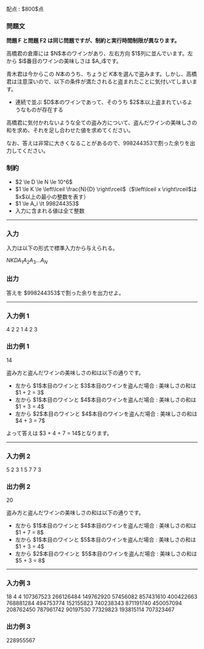 
<div>

<span>

<span>

<p>
配点 : $800$点
</p>

<div>

<section>

### **問題文**

<p>

<strong>
問題 F と問題 F2 は同じ問題ですが、制約と実行時間制限が異なります。
</strong>

</p>

<p>
高橋君の倉庫には $N$本のワインがあり、左右方向 $1$列に並んでいます。左から $i$番目のワインの美味しさは $A_i$です。

青木君は今からこの $N$本のうち、ちょうど $K$本を選んで盗みます。しかし、高橋君は注意深いので、以下の条件が満たされると盗まれたことに気付いてしまいます。  
</p>

<ul>

<li>
連続で並ぶ $D$本のワインであって、そのうち $2$本以上盗まれているようなものが存在する
</li>

</ul>

<p>
高橋君に気付かれないような全ての盗み方について、盗んだワインの美味しさの和を求め、それを足し合わせた値を求めてください。

なお、答えは非常に大きくなることがあるので、$998244353$で割った余りを出力してください。
</p>

</section>

</div>

<div>

<section>

### **制約**

<ul>

<li>
$2 \le D \le N \le 10^6$
</li>

<li>
$1 \le K \le \left\lceil \frac{N}{D} \right\rceil$（$\left\lceil x \right\rceil$は $x$以上の最小の整数を表す）
</li>

<li>
$1 \le A_i \lt 998244353$
</li>

<li>
入力に含まれる値は全て整数
</li>

</ul>

</section>

</div>

---

<div>

<div>

<section>

### **入力**

<p>
入力は以下の形式で標準入力から与えられる。
</p>

<div>

$N$$K$$D$$A_1$$A_2$$A_3$$\dots$$A_N$
</div>

</section>

</div>

<div>

<section>

### **出力**

<p>
答えを $998244353$で割った余りを出力せよ。  
</p>

</section>

</div>

</div>

---

<div>

<section>

### **入力例 1**

<div>

4 2 2
1 4 2 3

</div>

</section>

</div>

<div>

<section>

### **出力例 1**

<div>

14

</div>

<p>
盗み方と盗んだワインの美味しさの和は以下の通りです。  
</p>

<ul>

<li>
左から $1$本目のワインと $3$本目のワインを盗んだ場合 : 美味しさの和は $1 + 2 = 3$
</li>

<li>
左から $1$本目のワインと $4$本目のワインを盗んだ場合 : 美味しさの和は $1 + 3 = 4$
</li>

<li>
左から $2$本目のワインと $4$本目のワインを盗んだ場合 : 美味しさの和は $4 + 3 = 7$
</li>

</ul>

<p>
よって答えは $3 + 4 + 7 = 14$となります。  
</p>

</section>

</div>

---

<div>

<section>

### **入力例 2**

<div>

5 2 3
1 5 7 7 3

</div>

</section>

</div>

<div>

<section>

### **出力例 2**

<div>

20

</div>

<p>
盗み方と盗んだワインの美味しさの和は以下の通りです。  
</p>

<ul>

<li>
左から $1$本目のワインと $4$本目のワインを盗んだ場合 : 美味しさの和は $1 + 7 = 8$
</li>

<li>
左から $1$本目のワインと $5$本目のワインを盗んだ場合 : 美味しさの和は $1 + 3 = 4$
</li>

<li>
左から $2$本目のワインと $5$本目のワインを盗んだ場合 : 美味しさの和は $5 + 3 = 8$
</li>

</ul>

</section>

</div>

---

<div>

<section>

### **入力例 3**

<div>

18 4 4
107367523 266126484 149762920 57456082 857431610 400422663 768881284 494753774 152155823 740238343 871191740 450057094 208762450 787961742 90197530 77329823 193815114 707323467

</div>

</section>

</div>

<div>

<section>

### **出力例 3**

<div>

228955567

</div>

</section>

</div>

</span>

</span>

</div>
